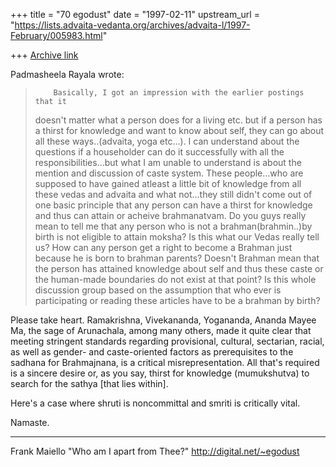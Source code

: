 +++
title = "70 egodust"
date = "1997-02-11"
upstream_url = "https://lists.advaita-vedanta.org/archives/advaita-l/1997-February/005983.html"

+++
[Archive link](https://lists.advaita-vedanta.org/archives/advaita-l/1997-February/005983.html)

Padmasheela Rayala wrote:
>
>         Basically, I got an impression with the earlier postings that it
> doesn't
> matter what a person does for a living etc. but if a person has a thirst for
> knowledge and want to know about self, they can go about all these
> ways..(advaita, yoga etc...).  I can understand about the questions if a
> householder can do it successfully with all the responsibilities...but what I
> am
> unable to understand is about the mention and discussion of caste system.
> These
> people...who are supposed to have gained atleast a little bit of knowledge
> from
> all these vedas and advaita and what not...they still didn't come out of one
> basic principle that any person can have a thirst for knowledge and thus can
> attain or acheive brahmanatvam.  Do you guys really mean to tell me that any
> person who is not a brahman(brahmin..)by birth is not eligible to attain
> moksha?
>  Is this what our Vedas really tell us?  How can any person get a right to
> become a Brahman just because he is born to brahman parents?  Doesn't Brahman
> mean that the person has attained knowledge about self and thus these caste or
> the human-made boundaries do not exist at that point?  Is this whole
> discussion
> group based on the assumption that who ever is participating or reading these
> articles have to be a brahman by birth?
>

Please take heart.  Ramakrishna, Vivekananda, Yogananda, Ananda Mayee Ma,
the sage of Arunachala, among many others, made it quite clear that meeting
stringent standards regarding provisional, cultural, sectarian, racial, as
well as gender- and caste-oriented factors as prerequisites to the sadhana
for Brahmajnana, is a critical misrepresentation.  All that's required is
a sincere desire or, as you say, thirst for knowledge (mumukshutva) to search
for the sathya [that lies within].

Here's a case where shruti is noncommittal and smriti is critically vital.

Namaste.

_____________

Frank Maiello
"Who am I apart from Thee?"
http://digital.net/~egodust

